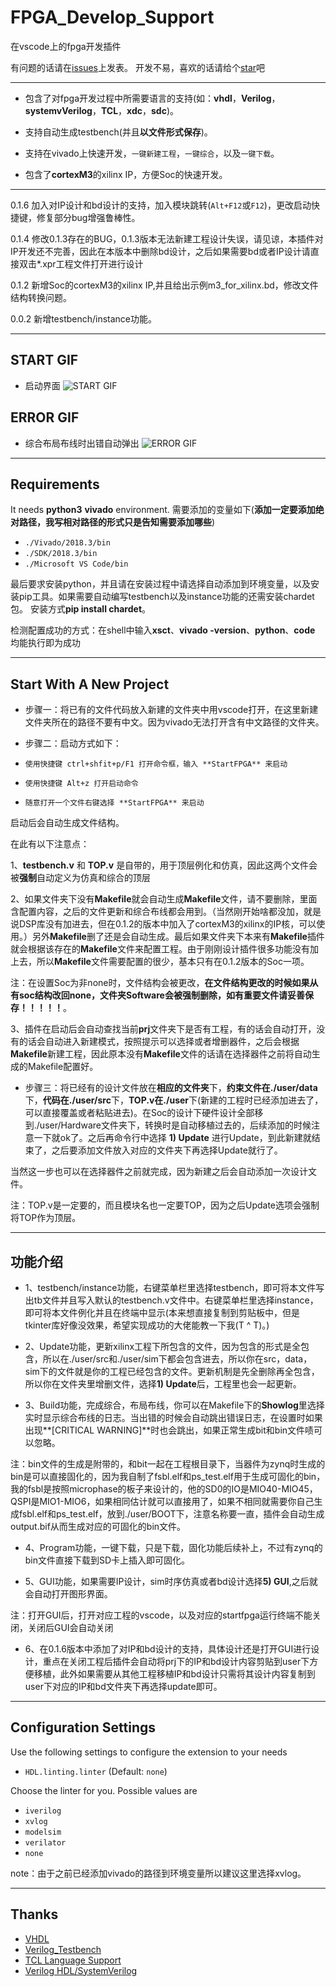 <!--
 * #Author       : sterben(Duan)
 * #LastAuthor   : sterben(Duan)
 * #Date         : 2020-02-15 12:14:01
 * #lastTime     : 2020-02-15 22:24:38
 * #FilePath     : \README.md
 * #Description  : 
 -->

# FPGA_Develop_Support

在vscode上的fpga开发插件

有问题的话请在[issues](https://github.com/Bestduan/fpga_support_plug/issues)上发表。
开发不易，喜欢的话请给个[star](https://github.com/Bestduan/fpga_support_plug)吧

-----

* 包含了对fpga开发过程中所需要语言的支持(如：**vhdl**，**Verilog**，**systemvVerilog**，**TCL**，**xdc**，**sdc**)。

* 支持自动生成testbench(并且**以文件形式保存**)。

* 支持在vivado上快速开发，`一键新建工程`，`一键综合`，以及`一键下载`。

* 包含了**cortexM3**的xilinx IP，方便Soc的快速开发。

-----

0.1.6 加入对IP设计和bd设计的支持，加入模块跳转(`Alt+F12`或`F12`)，更改启动快捷键，修复部分bug增强鲁棒性。

0.1.4 修改0.1.3存在的BUG，0.1.3版本无法新建工程设计失误，请见谅，本插件对IP开发还不完善，因此在本版本中删除bd设计，之后如果需要bd或者IP设计请直接双击*.xpr工程文件打开进行设计

0.1.2 新增Soc的cortexM3的xilinx IP,并且给出示例m3_for_xilinx.bd，修改文件结构转换问题。

0.0.2 新增testbench/instance功能。

-----

## START GIF

* 启动界面
![START GIF](https://ftp.bmp.ovh/imgs/2020/02/85216ff13beedcc6.gif)

## ERROR GIF

* 综合布局布线时出错自动弹出
![ERROR GIF](https://ftp.bmp.ovh/imgs/2020/02/c31b45ac7ee3edb0.gif)

-----

## Requirements

It needs **python3** **vivado** environment.
需要添加的变量如下(**添加一定要添加绝对路径，我写相对路径的形式只是告知需要添加哪些**)

* `./Vivado/2018.3/bin`
* `./SDK/2018.3/bin`
* `./Microsoft VS Code/bin`

最后要求安装python，并且请在安装过程中请选择自动添加到环境变量，以及安装pip工具。如果需要自动编写testbench以及instance功能的还需安装chardet包。
安装方式**pip install chardet**。

检测配置成功的方式：在shell中输入**xsct**、**vivado -version**、**python**、**code** 均能执行即为成功

-----

## Start With A New Project

* 步骤一：将已有的文件代码放入新建的文件夹中用vscode打开，在这里新建文件夹所在的路径不要有中文。因为vivado无法打开含有中文路径的文件夹。

* 步骤二：启动方式如下：
* `使用快捷键 ctrl+shfit+p/F1 打开命令框，输入 **StartFPGA** 来启动`
* `使用快捷键 Alt+z 打开启动命令`
* `随意打开一个文件右键选择 **StartFPGA** 来启动`

启动后会自动生成文件结构。

在此有以下注意点：

1、**testbench.v** 和 **TOP.v** 是自带的，用于顶层例化和仿真，因此这两个文件会被**强制**自动定义为仿真和综合的顶层

2、如果文件夹下没有**Makefile**就会自动生成**Makefile**文件，请不要删除，里面含配置内容，之后的文件更新和综合布线都会用到。（当然刚开始啥都没加，就是说DSP库没有加进去，但在0.1.2的版本中加入了cortexM3的xilinx的IP核，可以使用。）另外**Makefile**删了还是会自动生成。最后如果文件夹下本来有**Makefile**插件就会根据该存在的**Makefile**文件来配置工程。由于刚刚设计插件很多功能没有加上去，所以**Makefile**文件需要配置的很少，基本只有在0.1.2版本的Soc一项。

注：在设置Soc为非none时，文件结构会被更改，**在文件结构更改的时候如果从有soc结构改回none，文件夹Software会被强制删除，如有重要文件请妥善保存！！！！！**。

3、插件在启动后会自动查找当前**prj**文件夹下是否有工程，有的话会自动打开，没有的话会自动进入新建模式，按照提示可以选择或者增删器件，之后会根据**Makefile**新建工程，因此原本没有**Makefile**文件的话请在选择器件之前将自动生成的Makefile配置好。

* 步骤三：将已经有的设计文件放在**相应的文件夹**下，**约束文件在./user/data**下，**代码在./user/src**下，**TOP.v在./user**下(新建的工程时已经添加进去了，可以直接覆盖或者粘贴进去)。在Soc的设计下硬件设计全部移到./user/Hardware文件夹下，转换时是自动移植过去的，后续添加的时候注意一下就ok了。之后再命令行中选择 **1) Update** 进行Update，到此新建就结束了，之后要添加文件放入对应的文件夹下再选择Update就行了。

当然这一步也可以在选择器件之前就完成，因为新建之后会自动添加一次设计文件。

注：TOP.v是一定要的，而且模块名也一定要TOP，因为之后Update选项会强制将TOP作为顶层。

-----

## 功能介绍

* 1、testbench/instance功能，右键菜单栏里选择testbench，即可将本文件写出tb文件并且写入默认的testbench.v文件中。右键菜单栏里选择instance，即可将本文件例化并且在终端中显示(本来想直接复制到剪贴板中，但是tkinter库好像没效果，希望实现成功的大佬能教一下我(T ^ T)。)

* 2、Update功能，更新xilinx工程下所包含的文件，因为包含的形式是全包含，所以在./user/src和./user/sim下都会包含进去，所以你在src，data，sim下的文件就是你的工程已经包含的文件。更新机制是先全删除再全包含，所以你在文件夹里增删文件，选择**1) Update**后，工程里也会一起更新。

* 3、Build功能，完成综合，布局布线，你可以在Makefile下的**Showlog**里选择实时显示综合布线的日志。当出错的时候会自动跳出错误日志，在设置时如果出现**[CRITICAL WARNING]**时也会跳出，如果正常生成bit和bin文件啧可以忽略。

注：bin文件的生成是附带的，和bit一起在工程根目录下，当器件为zynq时生成的bin是可以直接固化的，因为我自制了fsbl.elf和ps_test.elf用于生成可固化的bin，我的fsbl是按照microphase的板子来设计的，他的SD0的IO是MIO40-MIO45，QSPI是MIO1-MIO6，如果相同估计就可以直接用了，如果不相同就需要你自己生成fsbl.elf和ps_test.elf，放到./user/BOOT下，注意名称要一直，插件会自动生成output.bif从而生成对应的可固化的bin文件。

* 4、Program功能，一键下载，只是下载，固化功能后续补上，不过有zynq的bin文件直接下载到SD卡上插入即可固化。

* 5、GUI功能，如果需要IP设计，sim时序仿真或者bd设计选择**5) GUI**,之后就会自动打开图形界面。

注：打开GUI后，打开对应工程的vscode，以及对应的startfpga运行终端不能关闭，关闭后GUI会自动关闭

* 6、在0.1.6版本中添加了对IP和bd设计的支持，具体设计还是打开GUI进行设计，重点在关闭工程后插件会自动将prj下的IP和bd设计内容剪贴到user下方便移植，此外如果需要从其他工程移植IP和bd设计只需将其设计内容复制到user下对应的IP和bd文件夹下再选择update即可。

-----

## Configuration Settings

Use the following settings to configure the extension to your needs

* `HDL.linting.linter` (Default: `none`)

Choose the linter for you. Possible values are

* `iverilog`
* `xvlog`
* `modelsim`
* `verilator`
* `none`

note：由于之前已经添加vivado的路径到环境变量所以建议这里选择xvlog。

-----

## Thanks

* [VHDL](https://github.com/puorc/awesome-vhdl)
* [Verilog_Testbench](https://github.com/truecrab/VSCode_Extension_Verilog)
* [TCL Language Support](https://github.com/go2sh/tcl-language-support)
* [Verilog HDL/SystemVerilog](https://github.com/mshr-h/vscode-verilog-hdl-support)
